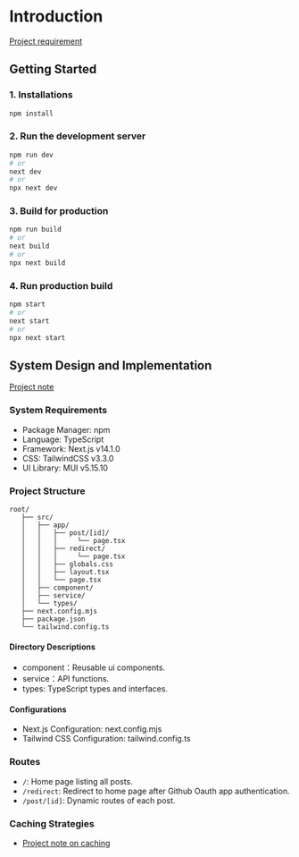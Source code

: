 # Introduction
[Project requirement](https://drive.google.com/file/d/1x5l_hC5c26MauhTpACwGaa2nBUDo5uad/view)

## Getting Started
### 1. Installations
```bash
npm install
```
### 2. Run the development server
```bash
npm run dev
# or
next dev
# or
npx next dev
```
### 3. Build for production
```bash
npm run build 
# or
next build
# or
npx next build
```
### 4. Run production build
```bash
npm start
# or
next start
# or
npx next start
```

## System Design and Implementation 
[Project note](https://hackmd.io/@archielai/B1U7-pl2p)

### System Requirements
* Package Manager: npm
* Language: TypeScript
* Framework: Next.js v14.1.0
* CSS: TailwindCSS v3.3.0
* UI Library: MUI v5.15.10

### Project Structure
```
root/
   ├── src/
   │   ├── app/
   │   │   ├── post/[id]/
   │   │   │     └── page.tsx
   │   │   ├── redirect/
   │   │   │     └── page.tsx
   │   │   ├── globals.css
   │   │   ├── layout.tsx
   │   │   └── page.tsx
   │   ├── component/  
   │   ├── service/  
   │   └── types/
   ├── next.config.mjs
   ├── package.json
   └── tailwind.config.ts
```
#### Directory Descriptions
* component：Reusable ui components.
* service：API functions.
* types: TypeScript types and interfaces.
#### Configurations
* Next.js Configuration: next.config.mjs
* Tailwind CSS Configuration: tailwind.config.ts

### Routes
* `/`: Home page listing all posts.
* `/redirect`: Redirect to home page after Github Oauth app authentication.
* `/post/[id]`: Dynamic routes of each post.

### Caching Strategies
* [Project note on caching](https://hackmd.io/FvY8WJ3MQlm_ow0QWvvX2Q?view#3%E8%B3%87%E6%96%99%E5%8F%96%E5%BE%97%E5%8F%8A%E5%BF%AB%E5%8F%96)
